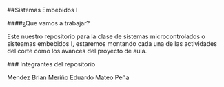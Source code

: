 ##Sistemas Embebidos I
<p>
####¿Que vamos a trabajar?
</p>
Este nuestro repositorio para la clase de sistemas microcontrolados o sisteamas embebidos I, estaremos montando cada una de las actividades del corte como los avances del proyecto de aula.
<p>
### Integrantes del repositorio
</p>
Mendez Brian
Meriño Eduardo
Mateo Peña
